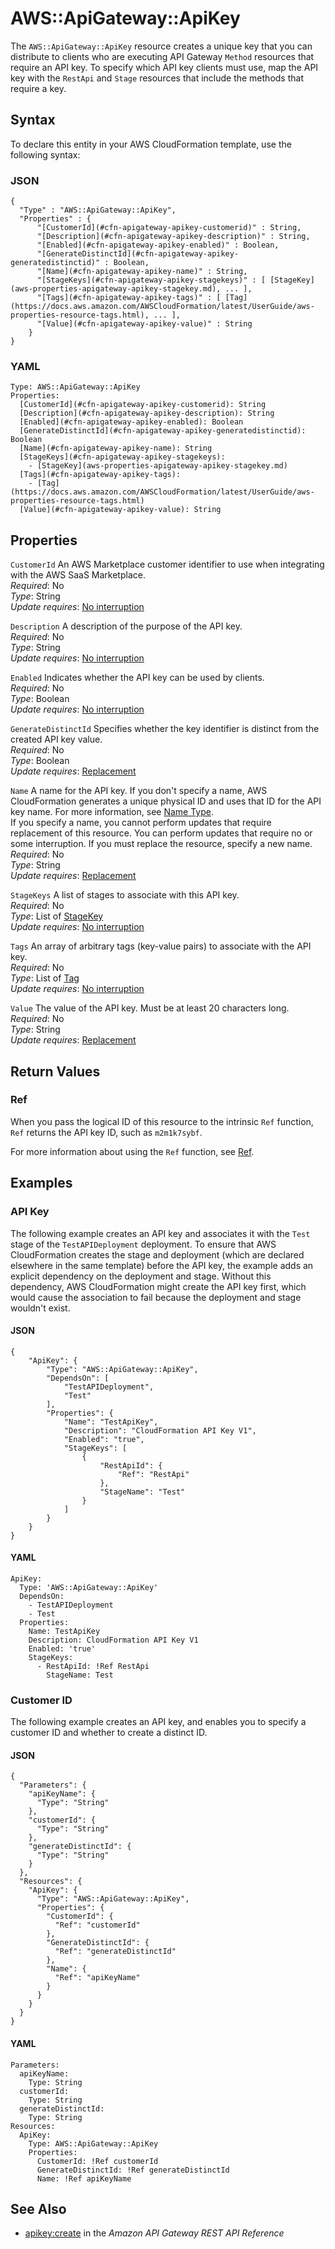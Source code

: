 # AWS::ApiGateway::ApiKey<a name="aws-resource-apigateway-apikey"></a>

The `AWS::ApiGateway::ApiKey` resource creates a unique key that you can distribute to clients who are executing API Gateway `Method` resources that require an API key\. To specify which API key clients must use, map the API key with the `RestApi` and `Stage` resources that include the methods that require a key\. 

## Syntax<a name="aws-resource-apigateway-apikey-syntax"></a>

To declare this entity in your AWS CloudFormation template, use the following syntax:

### JSON<a name="aws-resource-apigateway-apikey-syntax.json"></a>

```
{
  "Type" : "AWS::ApiGateway::ApiKey",
  "Properties" : {
      "[CustomerId](#cfn-apigateway-apikey-customerid)" : String,
      "[Description](#cfn-apigateway-apikey-description)" : String,
      "[Enabled](#cfn-apigateway-apikey-enabled)" : Boolean,
      "[GenerateDistinctId](#cfn-apigateway-apikey-generatedistinctid)" : Boolean,
      "[Name](#cfn-apigateway-apikey-name)" : String,
      "[StageKeys](#cfn-apigateway-apikey-stagekeys)" : [ [StageKey](aws-properties-apigateway-apikey-stagekey.md), ... ],
      "[Tags](#cfn-apigateway-apikey-tags)" : [ [Tag](https://docs.aws.amazon.com/AWSCloudFormation/latest/UserGuide/aws-properties-resource-tags.html), ... ],
      "[Value](#cfn-apigateway-apikey-value)" : String
    }
}
```

### YAML<a name="aws-resource-apigateway-apikey-syntax.yaml"></a>

```
Type: AWS::ApiGateway::ApiKey
Properties: 
  [CustomerId](#cfn-apigateway-apikey-customerid): String
  [Description](#cfn-apigateway-apikey-description): String
  [Enabled](#cfn-apigateway-apikey-enabled): Boolean
  [GenerateDistinctId](#cfn-apigateway-apikey-generatedistinctid): Boolean
  [Name](#cfn-apigateway-apikey-name): String
  [StageKeys](#cfn-apigateway-apikey-stagekeys): 
    - [StageKey](aws-properties-apigateway-apikey-stagekey.md)
  [Tags](#cfn-apigateway-apikey-tags): 
    - [Tag](https://docs.aws.amazon.com/AWSCloudFormation/latest/UserGuide/aws-properties-resource-tags.html)
  [Value](#cfn-apigateway-apikey-value): String
```

## Properties<a name="aws-resource-apigateway-apikey-properties"></a>

`CustomerId`  <a name="cfn-apigateway-apikey-customerid"></a>
An AWS Marketplace customer identifier to use when integrating with the AWS SaaS Marketplace\.  
*Required*: No  
*Type*: String  
*Update requires*: [No interruption](https://docs.aws.amazon.com/AWSCloudFormation/latest/UserGuide/using-cfn-updating-stacks-update-behaviors.html#update-no-interrupt)

`Description`  <a name="cfn-apigateway-apikey-description"></a>
A description of the purpose of the API key\.  
*Required*: No  
*Type*: String  
*Update requires*: [No interruption](https://docs.aws.amazon.com/AWSCloudFormation/latest/UserGuide/using-cfn-updating-stacks-update-behaviors.html#update-no-interrupt)

`Enabled`  <a name="cfn-apigateway-apikey-enabled"></a>
Indicates whether the API key can be used by clients\.  
*Required*: No  
*Type*: Boolean  
*Update requires*: [No interruption](https://docs.aws.amazon.com/AWSCloudFormation/latest/UserGuide/using-cfn-updating-stacks-update-behaviors.html#update-no-interrupt)

`GenerateDistinctId`  <a name="cfn-apigateway-apikey-generatedistinctid"></a>
Specifies whether the key identifier is distinct from the created API key value\.  
*Required*: No  
*Type*: Boolean  
*Update requires*: [Replacement](https://docs.aws.amazon.com/AWSCloudFormation/latest/UserGuide/using-cfn-updating-stacks-update-behaviors.html#update-replacement)

`Name`  <a name="cfn-apigateway-apikey-name"></a>
A name for the API key\. If you don't specify a name, AWS CloudFormation generates a unique physical ID and uses that ID for the API key name\. For more information, see [Name Type](https://docs.aws.amazon.com/AWSCloudFormation/latest/UserGuide/aws-properties-name.html)\.  
If you specify a name, you cannot perform updates that require replacement of this resource\. You can perform updates that require no or some interruption\. If you must replace the resource, specify a new name\. 
*Required*: No  
*Type*: String  
*Update requires*: [Replacement](https://docs.aws.amazon.com/AWSCloudFormation/latest/UserGuide/using-cfn-updating-stacks-update-behaviors.html#update-replacement)

`StageKeys`  <a name="cfn-apigateway-apikey-stagekeys"></a>
A list of stages to associate with this API key\.  
*Required*: No  
*Type*: List of [StageKey](aws-properties-apigateway-apikey-stagekey.md)  
*Update requires*: [No interruption](https://docs.aws.amazon.com/AWSCloudFormation/latest/UserGuide/using-cfn-updating-stacks-update-behaviors.html#update-no-interrupt)

`Tags`  <a name="cfn-apigateway-apikey-tags"></a>
An array of arbitrary tags \(key\-value pairs\) to associate with the API key\.  
*Required*: No  
*Type*: List of [Tag](https://docs.aws.amazon.com/AWSCloudFormation/latest/UserGuide/aws-properties-resource-tags.html)  
*Update requires*: [No interruption](https://docs.aws.amazon.com/AWSCloudFormation/latest/UserGuide/using-cfn-updating-stacks-update-behaviors.html#update-no-interrupt)

`Value`  <a name="cfn-apigateway-apikey-value"></a>
The value of the API key\. Must be at least 20 characters long\.  
*Required*: No  
*Type*: String  
*Update requires*: [Replacement](https://docs.aws.amazon.com/AWSCloudFormation/latest/UserGuide/using-cfn-updating-stacks-update-behaviors.html#update-replacement)

## Return Values<a name="aws-resource-apigateway-apikey-return-values"></a>

### Ref<a name="aws-resource-apigateway-apikey-return-values-ref"></a>

When you pass the logical ID of this resource to the intrinsic `Ref` function, `Ref` returns the API key ID, such as `m2m1k7sybf`\.

For more information about using the `Ref` function, see [Ref](https://docs.aws.amazon.com/AWSCloudFormation/latest/UserGuide/intrinsic-function-reference-ref.html)\.

## Examples<a name="aws-resource-apigateway-apikey--examples"></a>

### API Key<a name="aws-resource-apigateway-apikey--examples--API_Key"></a>

The following example creates an API key and associates it with the `Test` stage of the `TestAPIDeployment` deployment\. To ensure that AWS CloudFormation creates the stage and deployment \(which are declared elsewhere in the same template\) before the API key, the example adds an explicit dependency on the deployment and stage\. Without this dependency, AWS CloudFormation might create the API key first, which would cause the association to fail because the deployment and stage wouldn't exist\.

#### JSON<a name="aws-resource-apigateway-apikey--examples--API_Key--json"></a>

```
{
    "ApiKey": {
        "Type": "AWS::ApiGateway::ApiKey",
        "DependsOn": [
            "TestAPIDeployment",
            "Test"
        ],
        "Properties": {
            "Name": "TestApiKey",
            "Description": "CloudFormation API Key V1",
            "Enabled": "true",
            "StageKeys": [
                {
                    "RestApiId": {
                        "Ref": "RestApi"
                    },
                    "StageName": "Test"
                }
            ]
        }
    }
}
```

#### YAML<a name="aws-resource-apigateway-apikey--examples--API_Key--yaml"></a>

```
ApiKey:
  Type: 'AWS::ApiGateway::ApiKey'
  DependsOn:
    - TestAPIDeployment
    - Test
  Properties:
    Name: TestApiKey
    Description: CloudFormation API Key V1
    Enabled: 'true'
    StageKeys:
      - RestApiId: !Ref RestApi
        StageName: Test
```

### Customer ID<a name="aws-resource-apigateway-apikey--examples--Customer_ID"></a>

The following example creates an API key, and enables you to specify a customer ID and whether to create a distinct ID\.

#### JSON<a name="aws-resource-apigateway-apikey--examples--Customer_ID--json"></a>

```
{
  "Parameters": {
    "apiKeyName": {
      "Type": "String"
    },
    "customerId": {
      "Type": "String"
    },
    "generateDistinctId": {
      "Type": "String"
    }
  },
  "Resources": {
    "ApiKey": {
      "Type": "AWS::ApiGateway::ApiKey",
      "Properties": {
        "CustomerId": {
          "Ref": "customerId"
        },
        "GenerateDistinctId": {
          "Ref": "generateDistinctId"
        },
        "Name": {
          "Ref": "apiKeyName"
        }
      }
    }
  }
}
```

#### YAML<a name="aws-resource-apigateway-apikey--examples--Customer_ID--yaml"></a>

```
Parameters:
  apiKeyName:
    Type: String
  customerId:
    Type: String
  generateDistinctId:
    Type: String
Resources:
  ApiKey:
    Type: AWS::ApiGateway::ApiKey
    Properties:
      CustomerId: !Ref customerId
      GenerateDistinctId: !Ref generateDistinctId
      Name: !Ref apiKeyName
```

## See Also<a name="aws-resource-apigateway-apikey--seealso"></a>
+ [apikey:create](https://docs.aws.amazon.com/apigateway/api-reference/link-relation/apikey-create/) in the *Amazon API Gateway REST API Reference*